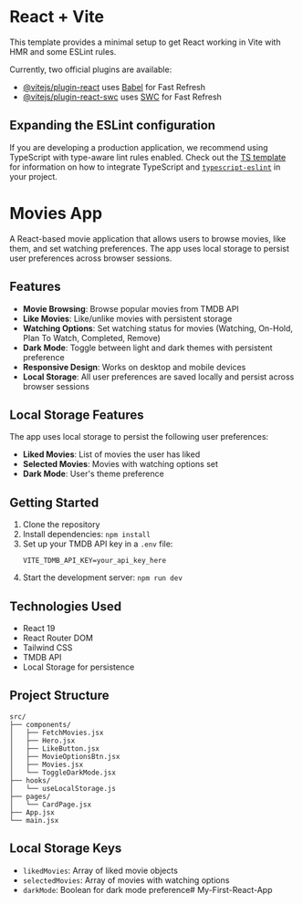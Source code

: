 # React + Vite

This template provides a minimal setup to get React working in Vite with HMR and some ESLint rules.

Currently, two official plugins are available:

- [@vitejs/plugin-react](https://github.com/vitejs/vite-plugin-react/blob/main/packages/plugin-react) uses [Babel](https://babeljs.io/) for Fast Refresh
- [@vitejs/plugin-react-swc](https://github.com/vitejs/vite-plugin-react/blob/main/packages/plugin-react-swc) uses [SWC](https://swc.rs/) for Fast Refresh

## Expanding the ESLint configuration

If you are developing a production application, we recommend using TypeScript with type-aware lint rules enabled. Check out the [TS template](https://github.com/vitejs/vite/tree/main/packages/create-vite/template-react-ts) for information on how to integrate TypeScript and [`typescript-eslint`](https://typescript-eslint.io) in your project.

# Movies App

A React-based movie application that allows users to browse movies, like them, and set watching preferences. The app uses local storage to persist user preferences across browser sessions.

## Features

- **Movie Browsing**: Browse popular movies from TMDB API
- **Like Movies**: Like/unlike movies with persistent storage
- **Watching Options**: Set watching status for movies (Watching, On-Hold, Plan To Watch, Completed, Remove)
- **Dark Mode**: Toggle between light and dark themes with persistent preference
- **Responsive Design**: Works on desktop and mobile devices
- **Local Storage**: All user preferences are saved locally and persist across browser sessions

## Local Storage Features

The app uses local storage to persist the following user preferences:

- **Liked Movies**: List of movies the user has liked
- **Selected Movies**: Movies with watching options set
- **Dark Mode**: User's theme preference

## Getting Started

1. Clone the repository
2. Install dependencies: `npm install`
3. Set up your TMDB API key in a `.env` file:
   ```
   VITE_TDMB_API_KEY=your_api_key_here
   ```
4. Start the development server: `npm run dev`

## Technologies Used

- React 19
- React Router DOM
- Tailwind CSS
- TMDB API
- Local Storage for persistence

## Project Structure

```
src/
├── components/
│   ├── FetchMovies.jsx
│   ├── Hero.jsx
│   ├── LikeButton.jsx
│   ├── MovieOptionsBtn.jsx
│   ├── Movies.jsx
│   └── ToggleDarkMode.jsx
├── hooks/
│   └── useLocalStorage.js
├── pages/
│   └── CardPage.jsx
├── App.jsx
└── main.jsx
```

## Local Storage Keys

- `likedMovies`: Array of liked movie objects
- `selectedMovies`: Array of movies with watching options
- `darkMode`: Boolean for dark mode preference#   M y - F i r s t - R e a c t - A p p  
 